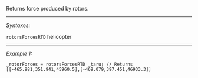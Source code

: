 Returns force produced by rotors.


---
*Syntaxes:*

`rotorsForcesRTD` helicopter

---
*Example 1:*

```sqf
_rotorForces = rotorsForcesRTD _taru; // Returns [[-465.981,351.941,45960.5],[-469.079,397.451,46933.3]]
```